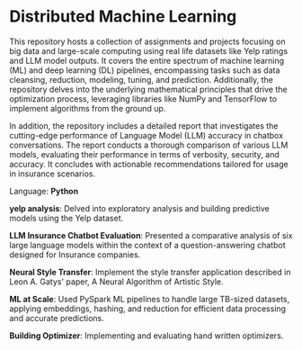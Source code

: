 # Distributed Machine Learning

This repository hosts a collection of assignments and projects focusing on big data and large-scale computing using real life datasets like Yelp ratings and LLM model outputs. It covers the entire spectrum of machine learning (ML) and deep learning (DL) pipelines, encompassing tasks such as data cleansing, reduction, modeling, tuning, and prediction. Additionally, the repository delves into the underlying mathematical principles that drive the optimization process, leveraging libraries like NumPy and TensorFlow to implement algorithms from the ground up.

In addition, the repository includes a detailed report that investigates the cutting-edge performance of Language Model (LLM) accuracy in chatbox conversations. The report conducts a thorough comparison of various LLM models, evaluating their performance in terms of verbosity, security, and accuracy. It concludes with actionable recommendations tailored for usage in insurance scenarios.

Language: **Python**


**yelp analysis**: Delved into exploratory analysis and building predictive models using the Yelp dataset.

**LLM Insurance Chatbot Evaluation**: Presented a comparative analysis of six large language models within the context of a question-answering chatbot designed for Insurance companies.

**Neural Style Transfer**: Implement the style transfer application described in Leon A. Gatys' paper, A Neural Algorithm of Artistic Style.

**ML at Scale**: Used PySpark ML pipelines to handle large TB-sized datasets, applying embeddings, hashing, and reduction for efficient data processing and accurate predictions.

**Building Optimizer**: Implementing and evaluating hand written optimizers.




